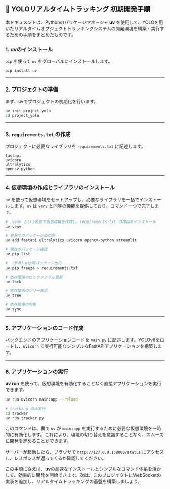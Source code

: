 ## 🚀 YOLOリアルタイムトラッキング 初期開発手順

本ドキュメントは、Pythonのパッケージマネージャ **uv** を使用して、YOLOを用いたリアルタイムオブジェクトトラッキングシステムの開発環境を構築・実行するための手順をまとめたものです。


### 1\. uvのインストール

`pip` を使って `uv` をグローバルにインストールします。

```sh
pip install uv
```

-----

### 2\. プロジェクトの準備

まず、uvでプロジェクトの初期化を行います。

```sh
uv init project_yolo
cd project_yolo
```

-----

### 3\. `requirements.txt` の作成

プロジェクトに必要なライブラリを `requirements.txt` に記述します。

```
fastapi
uvicorn
ultralytics
opencv-python
```

-----

### 4\. 仮想環境の作成とライブラリのインストール

`uv` を使って仮想環境をセットアップし、必要なライブラリを一括でインストールします。`uv` は `venv` と同等の機能を提供しており、コマンド一つで完了します。

```sh
# .venv という名前で仮想環境を作成し、requirements.txt の内容をインストール
uv venv

# 単発でのパッケージ追加例
uv add fastapi ultralytics uvicorn opencv-python streamlit

# 現在のパッケージ確認
uv pip list

# （参考）pip用パッケージ出力
uv pip freeze > requirements.txt

# 依存関係のロックファイル更新
uv lock

# 依存関係のツリー表示
uv tree

# 依存関係の同期
uv sync
```

-----

### 5\. アプリケーションのコード作成

バックエンドのアプリケーションコードを `main.py` に記述します。YOLOv8をロードし、`uvicorn` で実行可能なシンプルなFastAPIアプリケーションを構築します。

-----

### 6\. アプリケーションの実行

**uv run** を使って、仮想環境を有効化することなく直接アプリケーションを実行できます。

```sh
uv run uvicorn main:app --reload

# tracking のみ実行
cd tracker
uv run tracker.py
```

このコマンドは、裏で `uv` が `main:app` を実行するために必要な仮想環境を一時的に有効化します。これにより、環境の切り替えを意識することなく、スムーズに開発を進めることができます。

サーバーが起動したら、ブラウザで `http://127.0.0.1:8000/status` にアクセスし、レスポンスが返ってくるか確認してください。

この手順に従えば、**uv**の高速なインストールとシンプルなコマンド体系を活かして、効率的に開発を開始できます。次は、このプロジェクトにWebSocketの実装を追加し、リアルタイムトラッキングの基盤を構築しましょう。